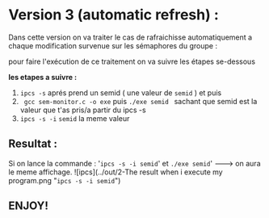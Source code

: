 #   Version 3 (automatic refresh) : 
Dans cette version on va traiter le cas de  rafraichisse automatiquement a chaque modification
survenue sur les sémaphores du groupe  :

pour faire l'exécution de ce traitement on va suivre les étapes se-dessous


**les etapes a suivre :**


1. `ipcs -s` 
aprés prend un semid ( une valeur de `semid` ) et puis
2. ` gcc sem-monitor.c -o exe` puis `./exe semid `
sachant que semid est la valeur que t'as pris/a partir du  ipcs -s
3. `ipcs -s -i` `semid`  la meme valeur


## Resultat : 
Si on lance la commande : '`ipcs -s -i semid`' et `./exe semid`'   ---> on aura le meme affichage.
![ipcs](../out/2-The result when i execute my program.png "`ipcs -s -i semid`")


## ENJOY!
